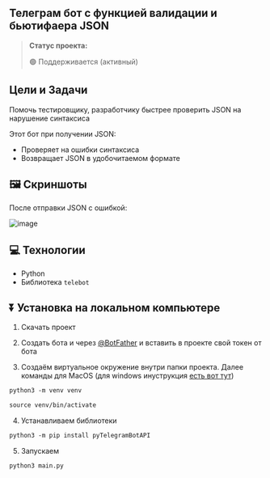 <h2>Телеграм бот с функцией валидации и бьютифаера JSON</h2>

> **Статус проекта:**
>
> 🟢 Поддерживается (активный) 

## Цели и Задачи
Помочь тестировщику, разработчику быстрее проверить JSON на нарушение синтаксиса

Этот бот при получении JSON:
* Проверяет на ошибки синтаксиса
* Возвращает JSON в удобочитаемом формате

## 🖼 Скриншоты

После отправки JSON c ошибкой:

![image](https://github.com/katemuratova/validator_json_bot/tree/6c43cf544ea53a1e1e464483e928fe070f857511/static)


## 💻 Технологии

* Python
* Библиотека `telebot`

## ⏬ Установка на локальном компьютере

1. Скачать проект
   
2. Создать бота и через [@BotFather](https://t.me/BotFather) и вставить в проекте свой токен от бота

3. Создаём виртуальное окружение внутри папки проекта.
Далее команды для MacOS (для windows инуструкция [есть вот тут](https://realpython.com/python-virtual-environments-a-primer/#create-it))

``` markdown
python3 -m venv venv
```

``` markdown
source venv/bin/activate
```
4. Устанавливаем библиотеки

``` markdown
python3 -m pip install pyTelegramBotAPI
```


5. Запускаем
``` markdown
python3 main.py
```
